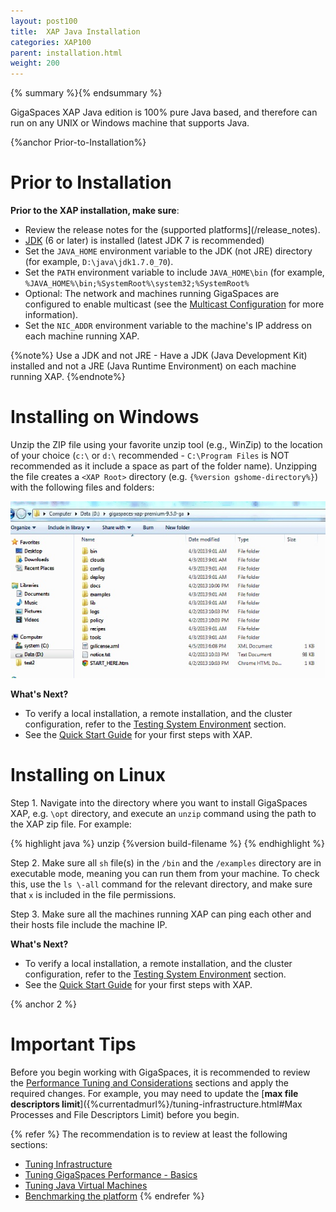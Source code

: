 ```yaml
---
layout: post100
title:  XAP Java Installation
categories: XAP100
parent: installation.html
weight: 200
---
```



{% summary %}{% endsummary %}



GigaSpaces XAP Java edition is 100% pure Java based, and therefore can run on any UNIX or Windows machine that supports Java.



{%anchor Prior-to-Installation%}

# Prior to Installation

**Prior to the XAP installation, make sure**:

- Review the release notes for the (supported platforms](/release_notes).
- [JDK](http://java.sun.com/javase/downloads/index.jsp) (6 or later) is installed (latest JDK 7 is recommended) 
- Set the `JAVA_HOME` environment variable to the JDK (not JRE) directory (for example, `D:\java\jdk1.7.0_70`).
- Set the `PATH` environment variable to include `JAVA_HOME\bin` (for example, `%JAVA_HOME%\bin;%SystemRoot%\system32;%SystemRoot%`
- Optional: The network and machines running GigaSpaces are configured to enable multicast (see the [Multicast Configuration]({%currentadmurl%}/network-multicast.html) for more information).
- Set the `NIC_ADDR` environment variable to the machine's IP address on each machine running XAP.

{%note%}
Use a JDK and not JRE - Have a JDK (Java Development Kit) installed and not a JRE (Java Runtime Environment) on each machine running XAP.
{%endnote%}

# Installing on Windows

Unzip the ZIP file using your favorite unzip tool (e.g., WinZip) to the location of your choice (`c:\` or `d:\` recommended - `C:\Program Files` is NOT recommended as it include a space as part of the folder name). Unzipping the file creates a `<XAP Root>` directory (e.g. `{%version gshome-directory%}`) with the following files and folders:

![win_dirtree_XAP95.jpg](/attachment_files/win_dirtree_XAP95.jpg)

**What's Next?**

- To verify a local installation, a remote installation, and the cluster configuration, refer to the [Testing System Environment]({%currentadmurl%}/troubleshooting-testing-system-environment.html) section.
- See the [Quick Start Guide](./tutorials.html) for your first steps with XAP.


# Installing on Linux

Step 1. Navigate into the directory where you want to install GigaSpaces XAP, e.g. `\opt` directory, and execute an `unzip` command using the path to the XAP zip file. For example:

{% highlight java %}
unzip {%version build-filename %}
{% endhighlight %}

Step 2. Make sure all `sh` file(s) in the `/bin` and the `/examples` directory are in executable mode, meaning you can run them from your machine. To check this, use the `ls \-all` command for the relevant directory, and make sure that `x` is included in the file permissions.

Step 3. Make sure all the machines running XAP can ping each other and their hosts file include the machine IP.

**What's Next?**

- To verify a local installation, a remote installation, and the cluster configuration, refer to the [Testing System Environment]({%currentadmurl%}/troubleshooting-testing-system-environment.html) section.
- See the [Quick Start Guide](./tutorials.html) for your first steps with XAP.

{% anchor 2 %}

# Important Tips

Before you begin working with GigaSpaces, it is recommended to review the [Performance Tuning and Considerations]({%currentadmurl%}/tuning.html) sections and apply the required changes. For example, you may need to update the [**max file descriptors limit**]({%currentadmurl%}/tuning-infrastructure.html#Max Processes and File Descriptors Limit) before you begin.

{% refer %}
 The recommendation is to review at least the following sections:

- [Tuning Infrastructure]({%currentadmurl%}/tuning-infrastructure.html)
- [Tuning GigaSpaces Performance - Basics]({%currentadmurl%}/tuning-gigaspaces-performance.html)
- [Tuning Java Virtual Machines]({%currentadmurl%}/tuning-java-virtual-machines.html)
- [Benchmarking the platform](/sbp/moving-into-production-checklist.html)
{% endrefer %}


